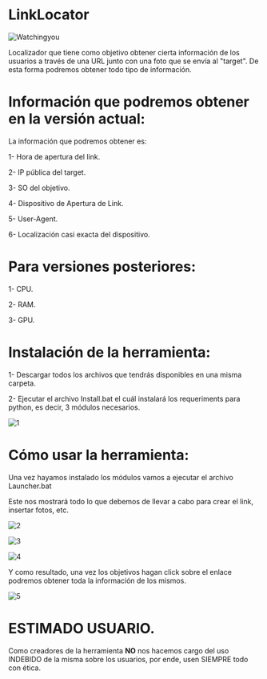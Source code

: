 # LinkLocator

![Watchingyou](https://user-images.githubusercontent.com/92258683/181933953-37ebf3f5-a8b4-4f50-9bc3-e78189376da7.jpg)


Localizador que tiene como objetivo obtener cierta información de los usuarios a través de una URL junto con una foto que se envía al "target". De esta forma podremos obtener todo tipo de información.


# Información que podremos obtener en la versión actual:


La información que podremos obtener es:

1- Hora de apertura del link.

2- IP pública del target.

3- SO del objetivo.

4- Dispositivo de Apertura de Link.

5- User-Agent.

6- Localización casi exacta del dispositivo.




# Para versiones posteriores:

1- CPU.

2- RAM.

3- GPU.



# Instalación de la herramienta:

1- Descargar todos los archivos que tendrás disponibles en una misma carpeta.

2- Ejecutar el archivo Install.bat el cuál instalará los requeriments para python, es decir, 3 módulos necesarios.


![1](https://user-images.githubusercontent.com/92258683/181934134-0d8e7d90-e499-4687-ad93-2c11fdb3242d.png)


# Cómo usar la herramienta:

Una vez hayamos instalado los módulos vamos a ejecutar el archivo Launcher.bat

Este nos mostrará todo lo que debemos de llevar a cabo para crear el link, insertar fotos, etc.


![2](https://user-images.githubusercontent.com/92258683/181934189-3e5e9b70-1bac-4c80-8dec-91e1dd2279b1.png)



![3](https://user-images.githubusercontent.com/92258683/181934193-fc34a2c5-f0cb-430b-a47e-2e903b63543b.png)



![4](https://user-images.githubusercontent.com/92258683/181934194-692d6f73-9f0c-4384-b7a9-f7a2001f72a4.png)


Y como resultado, una vez los objetivos hagan click sobre el enlace podremos obtener toda la información de los mismos.


![5](https://user-images.githubusercontent.com/92258683/181934209-81d5eca5-6f59-40c0-b15f-f8580cde8c05.png)





# ESTIMADO USUARIO.

Como creadores de la herramienta **NO** nos hacemos cargo del uso INDEBIDO de la misma sobre los usuarios, por ende, usen SIEMPRE todo con ética.



